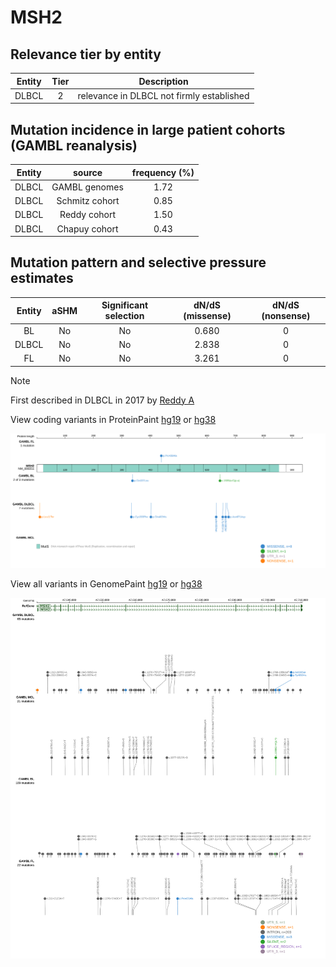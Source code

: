 # MSH2

## Relevance tier by entity

|Entity|Tier|Description                              |
|:------:|:----:|-----------------------------------------|
|DLBCL |2   |relevance in DLBCL not firmly established|

## Mutation incidence in large patient cohorts (GAMBL reanalysis)

|Entity|source        |frequency (%)|
|:------:|:--------------:|:-------------:|
|DLBCL |GAMBL genomes |1.72         |
|DLBCL |Schmitz cohort|0.85         |
|DLBCL |Reddy cohort  |1.50         |
|DLBCL |Chapuy cohort |0.43         |

## Mutation pattern and selective pressure estimates

|Entity|aSHM|Significant selection|dN/dS (missense)|dN/dS (nonsense)|
|:------:|:----:|:---------------------:|:----------------:|:----------------:|
|BL    |No  |No                   |0.680           |0               |
|DLBCL |No  |No                   |2.838           |0               |
|FL    |No  |No                   |3.261           |0               |


> [!NOTE]
> First described in DLBCL in 2017 by [Reddy A](https://pubmed.ncbi.nlm.nih.gov/28985567)


View coding variants in ProteinPaint [hg19](https://www.bcgsc.ca/downloads/morinlab/GAMBL/test/genes/MSH2_protein.html)  or [hg38](https://www.bcgsc.ca/downloads/morinlab/GAMBL/test/genes/MSH2_protein_hg38.html)

![image](images/proteinpaint/MSH2_NM_000251.svg)

View all variants in GenomePaint [hg19](https://www.bcgsc.ca/downloads/morinlab/GAMBL/test/genes/MSH2.html)  or [hg38](https://www.bcgsc.ca/downloads/morinlab/GAMBL/test/genes/MSH2_hg38.html)

![image](images/proteinpaint/MSH2.svg)
